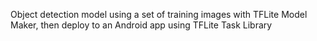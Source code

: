 Object detection model using a set of training images with TFLite Model Maker, then deploy to an Android app using TFLite Task Library
